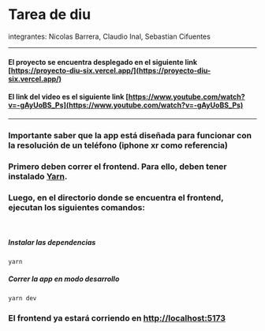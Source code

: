 # Tarea de diu
integrantes:
Nicolas Barrera,
Claudio Inal,
Sebastian Cifuentes

---

#### El proyecto se encuentra desplegado en el siguiente link [https://proyecto-diu-six.vercel.app/](https://proyecto-diu-six.vercel.app/)

#### El link del video es el siguiente link  [https://www.youtube.com/watch?v=-gAyUoBS_Ps](https://www.youtube.com/watch?v=-gAyUoBS_Ps)

---

### Importante saber que la app está diseñada para funcionar con la resolución de un teléfono (iphone xr como referencia)
### Primero deben correr el frontend. Para ello, deben tener instalado [Yarn](https://classic.yarnpkg.com/lang/en/docs/install/#mac-stable). 
### Luego, en el directorio donde se encuentra el frontend, ejecutan los siguientes comandos:  

&nbsp;

##### Instalar las dependencias
```
yarn
```

##### Correr la app en modo desarrollo
```
yarn dev
```

### El frontend ya estará corriendo en [http://localhost:5173]()
